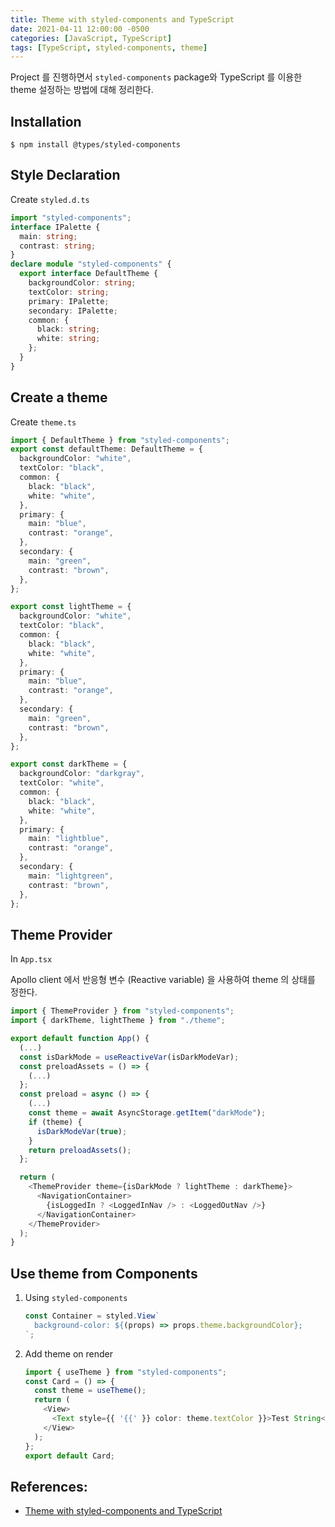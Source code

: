 ```yaml
---
title: Theme with styled-components and TypeScript
date: 2021-04-11 12:00:00 -0500
categories: [JavaScript, TypeScript]
tags: [TypeScript, styled-components, theme]
---
```


Project 를 진행하면서 `styled-components` package와 TypeScript 를 이용한 theme 설정하는 방법에 대해 정리한다.

## Installation

```
$ npm install @types/styled-components
```

## Style Declaration

Create `styled.d.ts`

```typescript
import "styled-components";
interface IPalette {
  main: string;
  contrast: string;
}
declare module "styled-components" {
  export interface DefaultTheme {
    backgroundColor: string;
    textColor: string;
    primary: IPalette;
    secondary: IPalette;
    common: {
      black: string;
      white: string;
    };
  }
}
```

## Create a theme

Create `theme.ts`

```typescript
import { DefaultTheme } from "styled-components";
export const defaultTheme: DefaultTheme = {
  backgroundColor: "white",
  textColor: "black",
  common: {
    black: "black",
    white: "white",
  },
  primary: {
    main: "blue",
    contrast: "orange",
  },
  secondary: {
    main: "green",
    contrast: "brown",
  },
};

export const lightTheme = {
  backgroundColor: "white",
  textColor: "black",
  common: {
    black: "black",
    white: "white",
  },
  primary: {
    main: "blue",
    contrast: "orange",
  },
  secondary: {
    main: "green",
    contrast: "brown",
  },
};

export const darkTheme = {
  backgroundColor: "darkgray",
  textColor: "white",
  common: {
    black: "black",
    white: "white",
  },
  primary: {
    main: "lightblue",
    contrast: "orange",
  },
  secondary: {
    main: "lightgreen",
    contrast: "brown",
  },
};
```

## Theme Provider

In `App.tsx`

Apollo client 에서 반응형 변수 (Reactive variable) 을 사용하여 theme 의 상태를 정한다.

```typescript
import { ThemeProvider } from "styled-components";
import { darkTheme, lightTheme } from "./theme";

export default function App() {
  (...)
  const isDarkMode = useReactiveVar(isDarkModeVar);
  const preloadAssets = () => {
    (...)
  };
  const preload = async () => {
    (...)
    const theme = await AsyncStorage.getItem("darkMode");
    if (theme) {
      isDarkModeVar(true);
    }
    return preloadAssets();
  };

  return (
    <ThemeProvider theme={isDarkMode ? lightTheme : darkTheme}>
      <NavigationContainer>
        {isLoggedIn ? <LoggedInNav /> : <LoggedOutNav />}
      </NavigationContainer>
    </ThemeProvider>
  );
}
```

## Use theme from Components

1. Using `styled-components`

   ```typescript
   const Container = styled.View`
     background-color: ${(props) => props.theme.backgroundColor};
   `;
   ```

2. Add theme on render

   ```typescript
   import { useTheme } from "styled-components";
   const Card = () => {
     const theme = useTheme();
     return (
       <View>
         <Text style={{ '{{' }} color: theme.textColor }}>Test String</Text>
       </View>
     );
   };
   export default Card;
   ```

## References:

- [Theme with styled-components and TypeScript](https://medium.com/rbi-tech/theme-with-styled-components-and-typescript-209244ec15a3)
